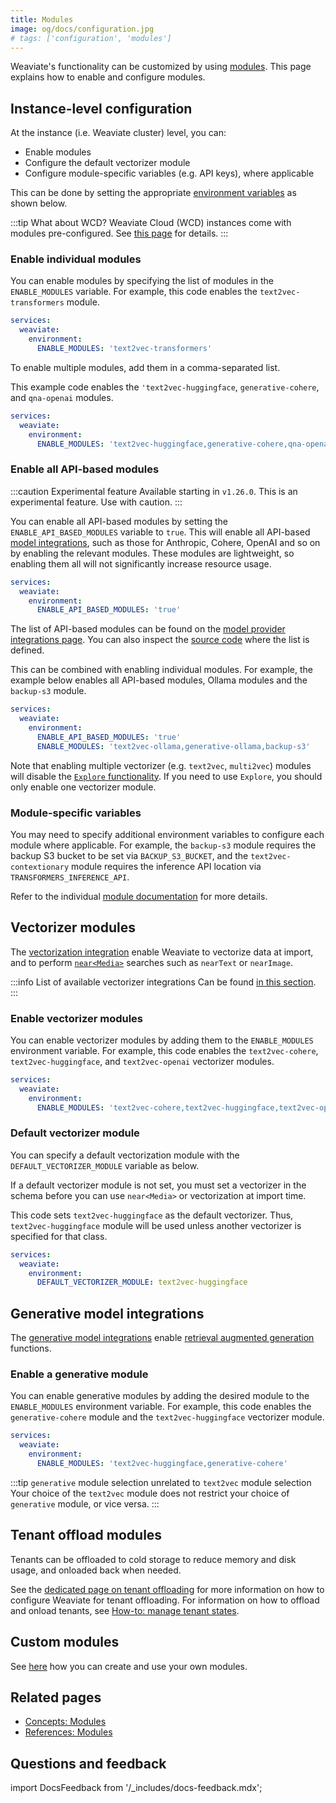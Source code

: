 ```yaml
---
title: Modules
image: og/docs/configuration.jpg
# tags: ['configuration', 'modules']
---
```


Weaviate's functionality can be customized by using [modules](/docs/weaviate/modules/index.md). This page explains how to enable and configure modules.

## Instance-level configuration

At the instance (i.e. Weaviate cluster) level, you can:

- Enable modules
- Configure the default vectorizer module
- Configure module-specific variables (e.g. API keys), where applicable

This can be done by setting the appropriate [environment variables](/docs/weaviate/config-refs/env-vars.md) as shown below.

:::tip What about WCD?
Weaviate Cloud (WCD) instances come with modules pre-configured. See [this page](/docs/cloud/manage-clusters/status#enabled-modules) for details.
:::

### Enable individual modules

You can enable modules by specifying the list of modules in the `ENABLE_MODULES` variable. For example, this code enables the `text2vec-transformers` module.

```yaml
services:
  weaviate:
    environment:
      ENABLE_MODULES: 'text2vec-transformers'
```

To enable multiple modules, add them in a comma-separated list.

This example code enables the `'text2vec-huggingface`, `generative-cohere`, and `qna-openai` modules.

```yaml
services:
  weaviate:
    environment:
      ENABLE_MODULES: 'text2vec-huggingface,generative-cohere,qna-openai'
```

### Enable all API-based modules

:::caution Experimental feature
Available starting in `v1.26.0`. This is an experimental feature. Use with caution.
:::

You can enable all API-based modules by setting the `ENABLE_API_BASED_MODULES` variable to `true`. This will enable all API-based [model integrations](/docs/weaviate/model-providers/index.md), such as those for Anthropic, Cohere, OpenAI and so on by enabling the relevant modules. These modules are lightweight, so enabling them all will not significantly increase resource usage.

```yaml
services:
  weaviate:
    environment:
      ENABLE_API_BASED_MODULES: 'true'
```

The list of API-based modules can be found on the [model provider integrations page](/docs/weaviate/model-providers/index.md#api-based). You can also inspect the [source code](https://github.com/weaviate/weaviate/blob/main/adapters/handlers/rest/configure_api.go) where the list is defined.

This can be combined with enabling individual modules. For example, the example below enables all API-based modules, Ollama modules and the `backup-s3` module.

```yaml
services:
  weaviate:
    environment:
      ENABLE_API_BASED_MODULES: 'true'
      ENABLE_MODULES: 'text2vec-ollama,generative-ollama,backup-s3'
```

Note that enabling multiple vectorizer (e.g. `text2vec`, `multi2vec`) modules will disable the [`Explore` functionality](/docs/weaviate/api/graphql/explore.md). If you need to use `Explore`, you should only enable one vectorizer module.

### Module-specific variables

You may need to specify additional environment variables to configure each module where applicable. For example, the `backup-s3` module requires the backup S3 bucket to be set via `BACKUP_S3_BUCKET`, and the `text2vec-contextionary` module requires the inference API location via `TRANSFORMERS_INFERENCE_API`.

Refer to the individual [module documentation](../modules/index.md) for more details.

## Vectorizer modules

The [vectorization integration](../model-providers/index.md) enable Weaviate to vectorize data at import, and to perform [`near<Media>`](/docs/weaviate/search/similarity.md) searches such as `nearText` or `nearImage`.

:::info List of available vectorizer integrations
Can be found [in this section](/docs/weaviate/model-providers/index.md).
:::

### Enable vectorizer modules

You can enable vectorizer modules by adding them to the `ENABLE_MODULES` environment variable. For example, this code enables the `text2vec-cohere`, `text2vec-huggingface`, and `text2vec-openai` vectorizer modules.

```yaml
services:
  weaviate:
    environment:
      ENABLE_MODULES: 'text2vec-cohere,text2vec-huggingface,text2vec-openai'
```

### Default vectorizer module

You can specify a default vectorization module with the `DEFAULT_VECTORIZER_MODULE` variable as below.

If a default vectorizer module is not set, you must set a vectorizer in the schema before you can use `near<Media>` or vectorization at import time.

This code sets `text2vec-huggingface` as the default vectorizer. Thus, `text2vec-huggingface` module will be used unless another vectorizer is specified for that class.

``` yaml
services:
  weaviate:
    environment:
      DEFAULT_VECTORIZER_MODULE: text2vec-huggingface
```

## Generative model integrations

The [generative model integrations](/docs/weaviate/model-providers/index.md) enable [retrieval augmented generation](/docs/weaviate/search/generative.md) functions.

### Enable a generative module

You can enable generative modules by adding the desired module to the `ENABLE_MODULES` environment variable. For example, this code enables the `generative-cohere` module and the `text2vec-huggingface` vectorizer module.

```yaml
services:
  weaviate:
    environment:
      ENABLE_MODULES: 'text2vec-huggingface,generative-cohere'
```

:::tip `generative` module selection unrelated to `text2vec` module selection
Your choice of the `text2vec` module does not restrict your choice of `generative` module, or vice versa.
:::

## Tenant offload modules

Tenants can be offloaded to cold storage to reduce memory and disk usage, and onloaded back when needed.

See the [dedicated page on tenant offloading](/docs/weaviate/configuration/tenant-offloading.md) for more information on how to configure Weaviate for tenant offloading. For information on how to offload and onload tenants, see [How-to: manage tenant states](/docs/weaviate/manage-data/tenant-states.mdx).

## Custom modules

See [here](/docs/weaviate/concepts/modules.md) how you can create and use your own modules.

## Related pages

- [Concepts: Modules](/docs/weaviate/concepts/modules.md)
- [References: Modules](/docs/weaviate/modules/index.md)

## Questions and feedback

import DocsFeedback from '/_includes/docs-feedback.mdx';

<DocsFeedback/>
